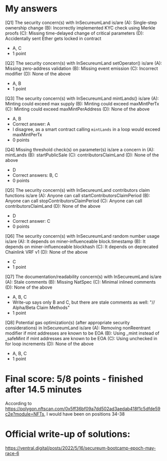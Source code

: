 # My answers
[Q1] The security concern(s) with InSecureumLand is/are
(A): Single-step ownership change
(B): Incorrectly implemented KYC check using Merkle proofs
(C): Missing time-delayed change of critical parameters
(D): Accidentally sent Ether gets locked in contract
- A, C
- 1 point
 
[Q2] The security concern(s) with InSecureumLand setOperator() is/are
(A): Missing zero-address validation
(B): Missing event emission
(C): Incorrect modifier
(D): None of the above
- A, B
- 1 point

[Q3] The security concern(s) with InSecureumLand mintLands() is/are
(A): Minting could exceed max supply
(B): Minting could exceed maxMintPerTx
(C): Minting could exceed maxMintPerAddress
(D): None of the above
- A, B
- Correct answer: A
- I disagree, as a smart contract calling `mintLands` in a loop would exceed maxMintPerTx
- 0 points

[Q4] Missing threshold check(s) on parameter(s) is/are a concern in
(A): mintLands
(B): startPublicSale
(C): contributorsClaimLand
(D): None of the above
- D
- Correct answers: B, C
- 0 points
 
[Q5] The security concern(s) with InSecureumLand contributors claim functions is/are
(A): Anyone can call startContributorsClaimPeriod
(B): Anyone can call stopContributorsClaimPeriod
(C): Anyone can call contributorsClaimLand
(D): None of the above
- D
- Correct answer: C
- 0 points
 
[Q6] The security concern(s) with InSecureumLand random number usage is/are
(A): It depends on miner-influenceable block.timestamp
(B): It depends on miner-influenceable blockhash
(C): It depends on deprecated Chainlink VRF v1
(D): None of the above
- C
- 1 point
 
[Q7] The documentation/readability concern(s) with InSecureumLand is/are
(A): Stale comments
(B): Missing NatSpec
(C): Minimal inlined comments
(D): None of the above
- A, B, C
- Write-up says only B and C, but there are stale comments as well: "// Alpha/Beta Claim Methods"
- 1 point
 
[Q8] Potential gas optimization(s) (after appropriate security considerations) in InSecureumLand is/are
(A): Removing nonReentrant modifier if mint addresses are known to be EOA
(B): Using _mint instead of _safeMint if mint addresses are known to be EOA
(C): Using unchecked in for loop increments
(D): None of the above
- A, B, C
- 1 point

# Final score: 5/8 points - finished after 14.5 minutes
According to https://polygon.nftscan.com/0x5ff36bf09a7dd502ad3aedab418f1c5dfde59c2e?module=NFTs, I would have been on positions 34-38
# Official write-up of solutions:
https://ventral.digital/posts/2022/5/16/secureum-bootcamp-epoch-may-race-6